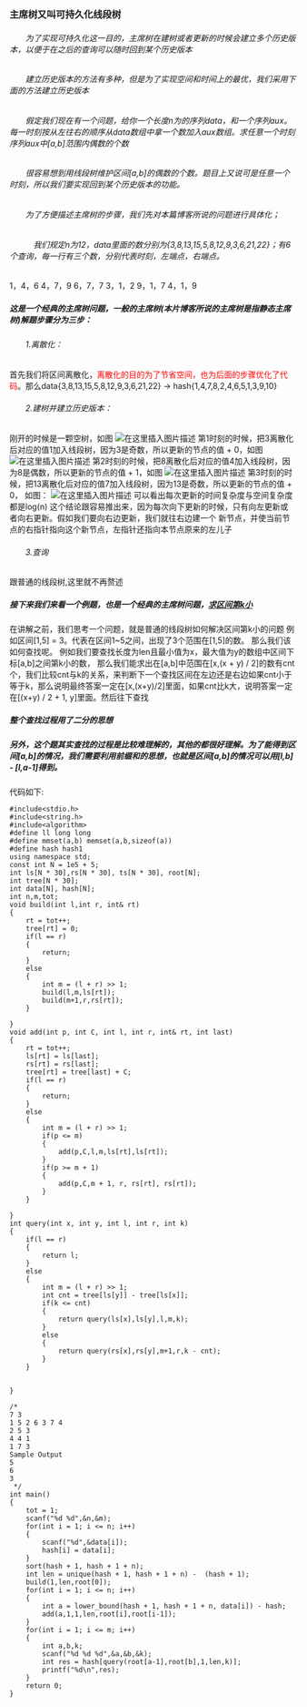 ### 主席树又叫可持久化线段树
###### &emsp;&emsp;为了实现可持久化这一目的，主席树在建树或者更新的时候会建立多个历史版本，以便于在之后的查询可以随时回到某个历史版本
###### &emsp;&emsp;建立历史版本的方法有多种，但是为了实现空间和时间上的最优，我们采用下面的方法建立历史版本
###### &emsp;&emsp;假定我们现在有一个问题，给你一个长度n为的序列data，和一个序列aux。每一时刻按从左往右的顺序从data数组中拿一个数加入aux数组。求任意一个时刻序列aux中[a,b]范围内偶数的个数

###### &emsp;&emsp;很容易想到用线段树维护区间[a,b]的偶数的个数。题目上又说可是任意一个时刻，所以我们要实现回到某个历史版本的功能。
######  &emsp;&emsp;为了方便描述主席树的步骤，我们先对本篇博客所说的问题进行具体化；
###### &emsp;&emsp;&emsp;我们规定n为12，data里面的数分别为{3,8,13,15,5,8,12,9,3,6,21,22}；有6个查询，每一行有三个数，分别代表时刻，左端点，右端点。
1，4，6
4，7，9
6，7，7
3，1，2
9，1，7
4，1，9


##### 这是一个经典的主席树问题，一般的主席树(本片博客所说的主席树是指静态主席树)解题步骤分为三步：
###### &emsp;&emsp;1.离散化：
首先我们将区间离散化，<font color = red>离散化的目的为了节省空间，也为后面的步骤优化了代码</font>。那么data{3,8,13,15,5,8,12,9,3,6,21,22} -> hash{1,4,7,8,2,4,6,5,1,3,9,10}
###### &emsp;&emsp;2.建树并建立历史版本：
刚开的时候是一颗空树，如图
![在这里插入图片描述](https://img-blog.csdnimg.cn/20190607210315357.png)
第1时刻的时候，把3离散化后对应的值1加入线段树，因为3是奇数，所以更新的节点的值 + 0，如图
![在这里插入图片描述](https://img-blog.csdnimg.cn/20190607195906155.png)
第2时刻的时候，把8离散化后对应的值4加入线段树，因为8是偶数，所以更新的节点的值 + 1，如图
![在这里插入图片描述](https://img-blog.csdnimg.cn/2019060720084464.png)
第3时刻的时候，把13离散化后对应的值7加入线段树，因为13是奇数，所以更新的节点的值 + 0， 如图：
![在这里插入图片描述](https://img-blog.csdnimg.cn/20190607201756874.png)
可以看出每次更新的时间复杂度与空间复杂度都是log(n)
这个结论跟容易推出来，因为每次向下更新的时候，只有向左更新或者向右更新。假如我们要向右边更新，我们就往右边建一个
新节点，并使当前节点的右指针指向这个新节点，左指针还指向本节点原来的左儿子
###### &emsp;&emsp;3.查询
跟普通的线段树,这里就不再赘述

##### 接下来我们来看一个例题，也是一个经典的主席树问题，[求区间第k小](https://cn.vjudge.net/problem/POJ-2761)
在讲解之前，我们思考一个问题，就是普通的线段树如何解决区间第k小的问题
例如区间[1,5] = 3。代表在区间1~5之间，出现了3个范围在[1,5]的数。
那么我们该如何查找呢。
例如我们要查找长度为len且最小值为x，最大值为y的数组中区间下标[a,b]之间第k小的数，
那么我们能求出在[a,b]中范围在[x,(x + y) / 2]的数有cnt个，我们比较cnt与k的关系，来判断下一个查找区间在左边还是右边如果cnt小于等于k，那么说明最终答案一定在[x,(x+y)/2]里面，如果cnt比k大，说明答案一定在[(x+y) / 2 + 1, y]里面。然后往下查找
##### 整个查找过程用了二分的思想
##### 另外，这个题其实查找的过程是比较难理解的，其他的都很好理解。为了能得到区间[a,b]的情况，我们需要利用前缀和的思想，也就是区间[a,b]的情况可以用[l,b] - [l,a-1]得到。
代码如下:

```
#include<stdio.h>
#include<string.h>
#include<algorithm>
#define ll long long 
#define mmset(a,b) memset(a,b,sizeof(a))
#define hash hash1
using namespace std;
const int N = 1e5 + 5;
int ls[N * 30],rs[N * 30], ts[N * 30], root[N];
int tree[N * 30];
int data[N], hash[N];
int n,m,tot;
void build(int l,int r, int& rt)
{
	rt = tot++;
	tree[rt] = 0;
	if(l == r)
	{
		return;
	}
	else
	{
		int m = (l + r) >> 1;
		build(l,m,ls[rt]);
		build(m+1,r,rs[rt]);
	}
	
}
void add(int p, int C, int l, int r, int& rt, int last)
{
	rt = tot++;
	ls[rt] = ls[last];
	rs[rt] = rs[last];
	tree[rt] = tree[last] + C;
	if(l == r)
	{
		return;
	}
	else
	{
		int m = (l + r) >> 1;
		if(p <= m)
		{
			add(p,C,l,m,ls[rt],ls[rt]);
		}
		if(p >= m + 1)
		{
			add(p,C,m + 1, r, rs[rt], rs[rt]);
		}
	}
	
}
int query(int x, int y, int l, int r, int k)
{
	if(l == r)
	{
		return l;
	}
	else
	{
		int m = (l + r) >> 1;
		int cnt = tree[ls[y]] - tree[ls[x]];
		if(k <= cnt)
		{
			return query(ls[x],ls[y],l,m,k);
		}
		else
		{
			return query(rs[x],rs[y],m+1,r,k - cnt);
		}
	}
	

}

/*
7 3
1 5 2 6 3 7 4
2 5 3
4 4 1
1 7 3
Sample Output
5
6
3
 */
int main()
{
	tot = 1;
	scanf("%d %d",&n,&m);
	for(int i = 1; i <= n; i++)
	{
		scanf("%d",&data[i]);
		hash[i] = data[i];
	}
	sort(hash + 1, hash + 1 + n);
	int len = unique(hash + 1, hash + 1 + n) -  (hash + 1);
	build(1,len,root[0]);
	for(int i = 1; i <= n; i++)
	{
		int a = lower_bound(hash + 1, hash + 1 + n, data[i]) - hash;
		add(a,1,1,len,root[i],root[i-1]);
	}
	for(int i = 1; i <= m; i++)
	{
		int a,b,k;
		scanf("%d %d %d",&a,&b,&k);
		int res = hash[query(root[a-1],root[b],1,len,k)];
		printf("%d\n",res);
	}
	return 0;
}
```